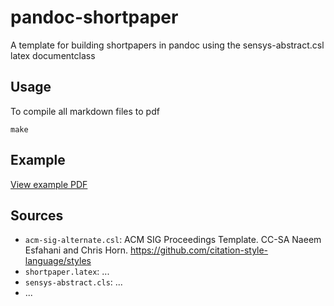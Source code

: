# pandoc-shortpaper

A template for building shortpapers in pandoc using the sensys-abstract.csl latex documentclass

## Usage

To compile all markdown files to pdf

    make

## Example

[View example PDF](http://spanners.github.io/pandoc-shortpaper/example.pdf)

## Sources

* `acm-sig-alternate.csl`: ACM SIG Proceedings Template.
  CC-SA Naeem Esfahani and Chris Horn.
  <https://github.com/citation-style-language/styles>
* `shortpaper.latex`: ...
* `sensys-abstract.cls`: ...
* ...

